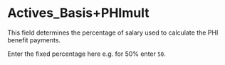 # Actives\_Basis+PHImult

This field determines the percentage of salary used to calculate the PHI
benefit payments.

Enter the fixed percentage here e.g. for 50% enter `50`.
